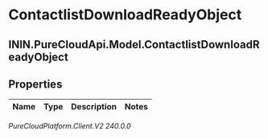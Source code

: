 # ContactlistDownloadReadyObject

## ININ.PureCloudApi.Model.ContactlistDownloadReadyObject

## Properties

|Name | Type | Description | Notes|
|------------ | ------------- | ------------- | -------------|



_PureCloudPlatform.Client.V2 240.0.0_
